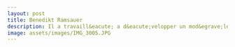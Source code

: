 ```yaml
---
layout: post
title: Benedikt Ramsauer
description: Il a travaill&eacute; a d&eacute;velopper un mod&egrave;le de predictions des anomalies de r&eacute;seau pour le syst&egrave;me distribu&eacute; de IBM. 
image: assets/images/IMG_3005.JPG
---
```


